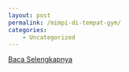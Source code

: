 ```yaml
---
layout: post
permalink: /mimpi-di-tempat-gym/
categories:
    - Uncategorized
---
```


[Baca Selengkapnya](/01)